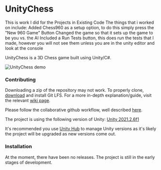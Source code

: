 # UnityChess

This is work I did for the Projects in Existing Code
The things that i worked on include:
Added Chess960 as a setup option, to do this simply press the "New 960 Game" Button
Changed the game so that it sets up the game to be you vs. the AI
Included a Run Tests button, this does run the tests that I made, however you will not see them unless you are in the unity editor and look at the console

UnityChess is a 3D Chess game built using Unity/C#.

![UnityChess demo](https://media.githubusercontent.com/media/ErkrodC/UnityChess/development/UnityChess.gif)

### Contributing
Downloading a zip of the repository may not work. To properly clone, [download](https://git-lfs.github.com/) and install Git LFS.
For a more in-depth explanation/guide, visit the relevant [wiki page](https://github.com/ErkrodC/UnityChess/wiki/Getting-The-Project).

Please follow the collaborative github workflow, well described [here](https://github.com/asmeurer/git-workflow/blob/master/README.md).

The project is using the following version of Unity: [Unity 2021.2.6f1](https://unity3d.com/get-unity/download/archive)

It's recommended you use [Unity Hub](https://unity3d.com/get-unity/download) to manage Unity versions as it's likely the project will be upgraded as new versions come out.

### Installation

At the moment, there have been no releases. The project is still in the early stages of development.
